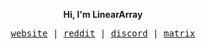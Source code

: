 <p align="center">
 <b> Hi, I'm LinearArray </b>
</p>

<p align="center">
  <samp>
    <a href="https://lineararray.nekoweb.org">website</a> |
    <a href="https://www.reddit.com/user/LinearArray/">reddit</a> |
    <a href="https://discord.com/users/1196740700755218445">discord</a> |
    <a href="https://matrix.to/#/@lineararray:matrix.org">matrix</a> 
  </samp>
</p>
